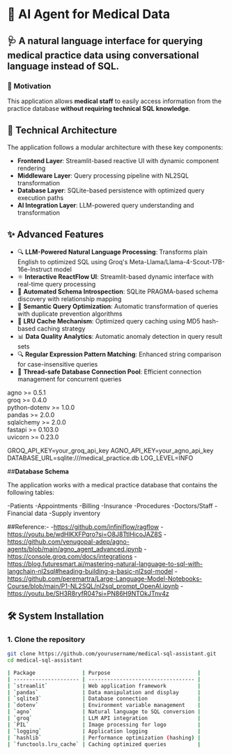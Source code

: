 # 🧠 AI Agent for Medical Data

## 🩺 A natural language interface for querying medical practice data using conversational language instead of SQL.

### 🚀 Motivation

This application allows **medical staff** to easily access information from the practice database **without requiring technical SQL knowledge**.

## 🧱 Technical Architecture

The application follows a modular architecture with these key components:

- **Frontend Layer**: Streamlit-based reactive UI with dynamic component rendering  
- **Middleware Layer**: Query processing pipeline with NL2SQL transformation  
- **Database Layer**: SQLite-based persistence with optimized query execution paths  
- **AI Integration Layer**: LLM-powered query understanding and transformation  


## ✨ Advanced Features

- 🔍 **LLM-Powered Natural Language Processing**: Transforms plain English to optimized SQL using Groq's Meta-Llama/Llama-4-Scout-17B-16e-Instruct model  
- ⚛️ **Interactive ReactFlow UI**: Streamlit-based dynamic interface with real-time query processing  
- 🧠 **Automated Schema Introspection**: SQLite PRAGMA-based schema discovery with relationship mapping  
- 🚀 **Semantic Query Optimization**: Automatic transformation of queries with duplicate prevention algorithms  
- 🧩 **LRU Cache Mechanism**: Optimized query caching using MD5 hash-based caching strategy  
- 📊 **Data Quality Analytics**: Automatic anomaly detection in query result sets  
- 🔍 **Regular Expression Pattern Matching**: Enhanced string comparison for case-insensitive queries  
- 🔄 **Thread-safe Database Connection Pool**: Efficient connection management for concurrent queries  


agno >= 0.5.1  
groq >= 0.4.0  
python-dotenv >= 1.0.0  
pandas >= 2.0.0  
sqlalchemy >= 2.0.0  
fastapi >= 0.103.0  
uvicorn >= 0.23.0  

GROQ_API_KEY=your_groq_api_key
AGNO_API_KEY=your_agno_api_key  
DATABASE_URL=sqlite:///medical_practice.db
LOG_LEVEL=INFO

##**Database Schema**

The application works with a medical practice database that contains the following tables:

-Patients
-Appointments
-Billing
-Insurance
-Procedures
-Doctors/Staff
-Financial data
-Supply inventory

##Reference:-
-https://github.com/infiniflow/ragflow
-https://youtu.be/wdHlKXFPqro?si=O8J8TtlHicoJAZ8S
-https://github.com/venugopal-adep/agno-agents/blob/main/agno_agent_advanced.ipynb
-https://console.groq.com/docs/integrations
-https://blog.futuresmart.ai/mastering-natural-language-to-sql-with-langchain-nl2sql#heading-building-a-basic-nl2sql-model
-https://github.com/peremartra/Large-Language-Model-Notebooks-Course/blob/main/P1-NL2SQL/nl2sql_prompt_OpenAI.ipynb
-https://youtu.be/SH3R8ryfR04?si=PN86H9NTOkJTnv4z
## 🛠️ System Installation

### 1. Clone the repository
```bash
git clone https://github.com/yourusername/medical-sql-assistant.git
cd medical-sql-assistant

| Package               | Purpose                            |
| --------------------- | ---------------------------------- |
| `streamlit`           | Web application framework          |
| `pandas`              | Data manipulation and display      |
| `sqlite3`             | Database connection                |
| `dotenv`              | Environment variable management    |
| `agno`                | Natural language to SQL conversion |
| `groq`                | LLM API integration                |
| `PIL`                 | Image processing for logo          |
| `logging`             | Application logging                |
| `hashlib`             | Performance optimization (hashing) |
| `functools.lru_cache` | Caching optimized queries          |


